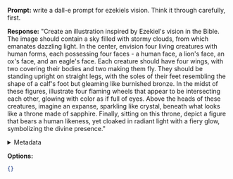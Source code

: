 **Prompt:**
write a dall-e prompt for ezekiels vision. Think it through carefully, first.

**Response:**
"Create an illustration inspired by Ezekiel's vision in the Bible. The image should contain a sky filled with stormy clouds, from which emanates dazzling light. In the center, envision four living creatures with human forms, each possessing four faces - a human face, a lion's face, an ox's face, and an eagle's face. Each creature should have four wings, with two covering their bodies and two making them fly. They should be standing upright on straight legs, with the soles of their feet resembling the shape of a calf's foot but gleaming like burnished bronze. In the midst of these figures, illustrate four flaming wheels that appear to be intersecting each other, glowing with color as if full of eyes. Above the heads of these creatures, imagine an expanse, sparkling like crystal, beneath what looks like a throne made of sapphire. Finally, sitting on this throne, depict a figure that bears a human likeness, yet cloaked in radiant light with a fiery glow, symbolizing the divine presence."

<details><summary>Metadata</summary>

- Duration: 12708 ms
- Datetime: 2023-07-20T19:12:41.520123
- Model: gpt-4-0613

</details>

**Options:**
```json
{}
```


